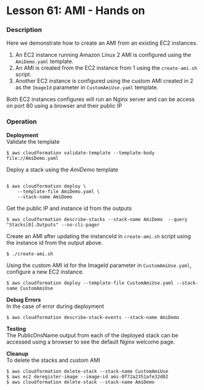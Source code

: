 # Lesson 61: AMI - Hands on

### Description

Here we demonstrate how to create an AMI from an existing EC2 instances.

1. An EC2 instance running Amazon Linux 2 AMI is configured using the `AmiDemo.yaml` template.
2. An AMI is created from the EC2 instance from 1 using the `create-ami.sh` script.
3. Another EC2 instance is configured using the custom AMI created in 2 as the `ImageId` parameter in `CustomAmiUse.yaml` template.

Both EC2 instances configures will run an Nginx server and can be access on port 80 using a browser and their public IP

### Operation

**Deployment**  
Validate the template

```
$ aws cloudformation validate-template --template-body file://AmiDemo.yaml
```

Deploy a stack using the _AmiDemo_ template

```

$ aws cloudformation deploy \
    --template-file AmiDemo.yaml \
    --stack-name AmiDemo
```

Get the public IP and instance id from the outputs

```
$ aws cloudformation describe-stacks --stack-name AmiDemo  --query "Stacks[0].Outputs" --no-cli-pager
```

Create an AMI after updating the instanceId in `create-ami.sh` script using the instance id from the output above.

```
$ ./create-ami.sh
```

Using the custom AMI id for the ImageId parameter in `CustomAmiUse.yaml`, configure a new EC2 instance.

```
$ aws cloudformation deploy --template-file CustomAmiUse.yaml --stack-name CustomAmiUse
```

**Debug Errors**  
In the case of error during deployment

```
$ aws cloudformation describe-stack-events --stack-name AmiDemo
```

**Testing**  
The PublicDnsName output from each of the deployed stack can be accessed using a browser to see the default Nginx welcome page.

**Cleanup**  
To delete the stacks and custom AMI

```
$ aws cloudformation delete-stack --stack-name CustomAmiUse
$ aws ec2 deregister-image --image-id ami-0f72a2351afe32d02
$ aws cloudformation delete-stack --stack-name AmiDemo
```
